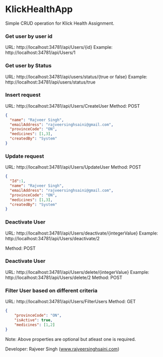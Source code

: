 # KlickHealthApp
 Simple CRUD operation for Klick Health Assignment.


### Get user by user id
URL: http://localhost:34781/api/Users/{id}
Example: http://localhost:34781/api/Users/1



### Get user by Status
URL: http://localhost:34781/api/users/status/{true or false}
Example: http://localhost:34781/api/users/status/true


### Insert request
URL: http://localhost:34781/api/Users/CreateUser
Method: POST

```json
{  
  "name": "Rajveer Singh",
  "emailAddress": "rajveersinghsaini@gmail.com",
  "provinceCode": "ON",
  "medicines": [1,3],
  "createdBy": "System"
}
```
### Update request
URL: http://localhost:34781/api/Users/UpdateUser
Method: POST

```json
{
  "Id":1,
  "name": "Rajveer Singh",
  "emailAddress": "rajveersinghsaini@gmail.com",
  "provinceCode": "ON",
  "medicines": [1,3],
  "createdBy": "System"
}
```
### Deactivate User
URL: http://localhost:34781/api/Users/deactivate/{integerValue}
Example: http://localhost:34781/api/Users/deactivate/2

Method: POST

### Deactivate User
URL: http://localhost:34781/api/Users/delete/{integerValue}
Example: http://localhost:34781/api/Users/delete/2
Method: POST

### Filter User based on different criteria
URL: http://localhost:34781/api/Users/FilterUsers
Method: GET
```json
{       
	"provinceCode": "ON",       
	"isActive": true,
	"medicines": [1,2]
}
```
Note: Above properties are optional but atleast one is required.

Developer: Rajveer Singh (www.rajveersinghsaini.com)